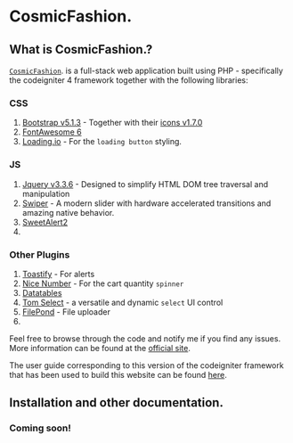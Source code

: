 # CosmicFashion.

## What is CosmicFashion.?

[`CosmicFashion`](https://cosmicfashion.nosterlab.com/). is a full-stack web application built using 
PHP - specifically the codeigniter 4 framework together with the following libraries:

### CSS
1. [Bootstrap v5.1.3](https://getbootstrap.com/) - Together with their [icons v1.7.0](https://icons.getbootstrap.com/)
2. [FontAwesome 6](https://fontawesome.com/)
3. [Loading.io](https://loading.io/) - For the `loading button` styling.

### JS
1. [Jquery v3.3.6](https://jquery.com/) - Designed to simplify HTML DOM tree traversal and manipulation
2. [Swiper](https://swiperjs.com/) - A modern slider with hardware accelerated transitions and amazing native behavior.
3. [SweetAlert2](https://sweetalert2.github.io/)
4. 

### Other Plugins
1. [Toastify](https://apvarun.github.io/toastify-js/) - For alerts
2. [Nice Number](https://github.com/joshua-s/jquery.nice-number) - For the cart quantity `spinner`
3. [Datatables](https://datatables.net/)
4. [Tom Select](https://tom-select.js.org/) - a versatile and dynamic `select` UI control
5. [FilePond](https://pqina.nl/filepond/) - File uploader
6. 

Feel free to browse through the code and notify me if you find any issues. More information can be found at
the [official site](http://codeigniter.com).

The user guide corresponding to this version of the codeigniter framework that has been used to build this website can
be found
[here](https://codeigniter4.github.io/userguide/).

## Installation and other documentation.

### Coming soon!
